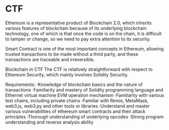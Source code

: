 # CTF

Ethereum is a representative product of Blockchain 2.0, which inherits various features of blockchain because of its underlying blockchain technology, one of which is that once the code is on the chain, it is difficult to tamper or change, so we need to pay extra attention to its security.

Smart Contract is one of the most important concepts in Ethereum, allowing trusted transactions to be made without a third party, and these transactions are traceable and irreversible.

Blockchain in CTF 
The CTF is relatively straightforward with respect to Ethereum Security, which mainly involves Solidity Security.

Requirements:
·Knowledge of blockchain basics and the nature of transactions
·Familiarity and mastery of Solidity programming language and Ethernet virtual machine EVM operation mechanism
·Familiarity with various test chains, including private chains
·Familiar with Remix, MetaMask, web3.js, web3.py and other tools or libraries
·Understand and master various vulnerabilities of ethereum smart contracts and their attack principles
·Thorough understanding of underlying opcodes
·Strong program understanding and reverse analysis ability
